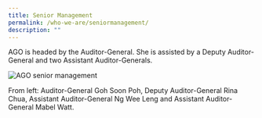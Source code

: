 ```yaml
---
title: Senior Management
permalink: /who-we-are/seniormanagement/
description: ""
---
```


AGO is headed by the Auditor-General. She is assisted by a Deputy Auditor-General and two Assistant Auditor-Generals.



![AGO senior management](https://www.ago.gov.sg/images/default-source/default-album/sm-photo.jpg)

From left: Auditor-General Goh Soon Poh, Deputy Auditor-General Rina Chua, Assistant Auditor-General Ng Wee Leng and Assistant Auditor-General Mabel Watt.